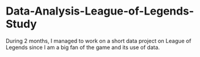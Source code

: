 # Data-Analysis-League-of-Legends-Study
During 2 months, I managed to work on a short data project on League of Legends since I am a big fan of the game and its use of data.
